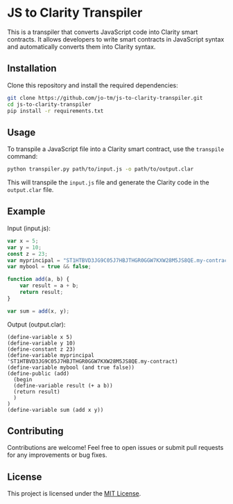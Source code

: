 # JS to Clarity Transpiler

This is a transpiler that converts JavaScript code into Clarity smart contracts. It allows developers to write smart contracts in JavaScript syntax and automatically converts them into Clarity syntax.

## Installation

Clone this repository and install the required dependencies:

```bash
git clone https://github.com/jo-tm/js-to-clarity-transpiler.git
cd js-to-clarity-transpiler
pip install -r requirements.txt
```

## Usage

To transpile a JavaScript file into a Clarity smart contract, use the `transpile` command:

```bash
python transpiler.py path/to/input.js -o path/to/output.clar
```

This will transpile the `input.js` file and generate the Clarity code in the `output.clar` file.

## Example

Input (input.js):

```javascript
var x = 5;
var y = 10;
const z = 23;
var myprincipal = "ST1HTBVD3JG9C05J7HBJTHGR0GGW7KXW28M5JS8QE.my-contract";
var mybool = true && false;

function add(a, b) {
    var result = a + b;
    return result;
}

var sum = add(x, y);
```

Output (output.clar):

```
(define-variable x 5)
(define-variable y 10)
(define-constant z 23)
(define-variable myprincipal 'ST1HTBVD3JG9C05J7HBJTHGR0GGW7KXW28M5JS8QE.my-contract)
(define-variable mybool (and true false))
(define-public (add)
  (begin
  (define-variable result (+ a b))
  (return result)
  )
)
(define-variable sum (add x y))
```

## Contributing

Contributions are welcome! Feel free to open issues or submit pull requests for any improvements or bug fixes.

## License

This project is licensed under the [MIT License](LICENSE).
```
